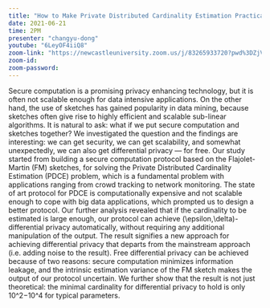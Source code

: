 ```yaml
---
title: "How to Make Private Distributed Cardinality Estimation Practical, and Get Differential Privacy for Free [Usenix Security ’21]"
date: 2021-06-21
time: 2PM
presenter: "changyu-dong"
youtube: "6LeyOF4iiQ8"
zoom-link: "https://newcastleuniversity.zoom.us/j/83265933720?pwd%3DZjVuTnUycEJJYk9Ra2tvNkk3R2x4QT09"
zoom-id: 
zoom-password: 
---
```


Secure computation is a promising privacy enhancing technology, but it is often not scalable enough for data intensive applications. On the other hand, the use of sketches has gained popularity in data mining, because sketches often give rise to highly efficient and scalable sub-linear algorithms. It is natural to ask: what if we put secure computation and sketches together? We investigated the question and the findings are interesting: we can get security, we can get scalability, and somewhat unexpectedly, we can also get differential privacy — for free. Our study started from building a secure computation protocol based on the Flajolet-Martin (FM) sketches, for solving the Private Distributed Cardinality Estimation (PDCE) problem, which is a fundamental problem with applications ranging from crowd tracking to network monitoring. The state of art protocol for PDCE is computationally expensive and not scalable enough to cope with big data applications, which prompted us to design a better protocol. Our further analysis revealed that if the cardinality to be estimated is large enough, our protocol can achieve (\epsilon,\delta)-differential privacy automatically, without requiring any additional manipulation of the output. The result signifies a new approach for achieving differential privacy that departs from the mainstream approach (i.e. adding noise to the result). Free differential privacy can be achieved because of two reasons: secure computation minimizes information leakage, and the intrinsic estimation variance of the FM sketch makes the output of our protocol uncertain. We further show that the result is not just theoretical: the minimal cardinality for differential privacy to hold is only 10^2−10^4 for typical parameters.
